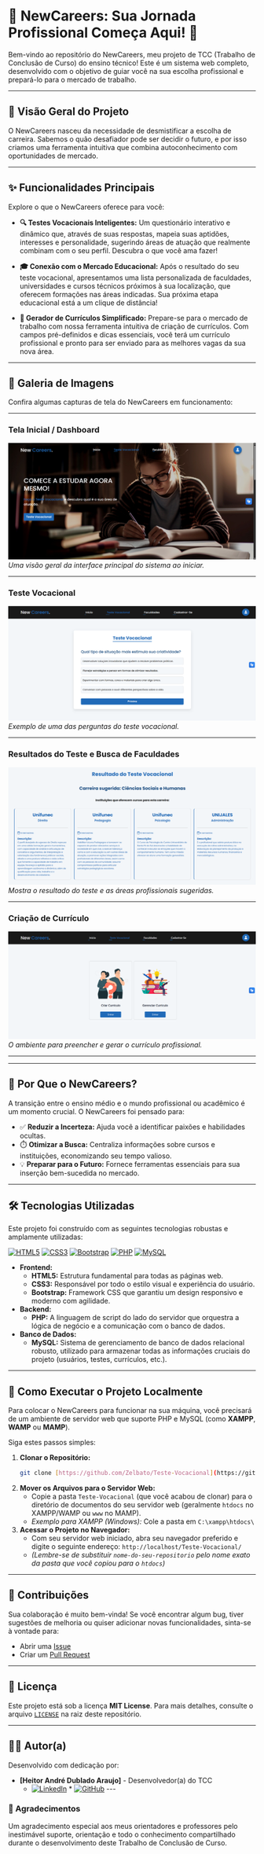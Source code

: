 
# 🌟 NewCareers: Sua Jornada Profissional Começa Aqui! 🚀

Bem-vindo ao repositório do NewCareers, meu projeto de TCC (Trabalho de Conclusão de Curso) do ensino técnico! Este é um sistema web completo, desenvolvido com o objetivo de guiar você na sua escolha profissional e prepará-lo para o mercado de trabalho.

---

## 🎯 Visão Geral do Projeto

O NewCareers nasceu da necessidade de desmistificar a escolha de carreira. Sabemos o quão desafiador pode ser decidir o futuro, e por isso criamos uma ferramenta intuitiva que combina autoconhecimento com oportunidades de mercado.

---

## ✨ Funcionalidades Principais

Explore o que o NewCareers oferece para você:

* **🔍 Testes Vocacionais Inteligentes:**
    Um questionário interativo e dinâmico que, através de suas respostas, mapeia suas aptidões, interesses e personalidade, sugerindo áreas de atuação que realmente combinam com o seu perfil. Descubra o que você ama fazer!

* **🎓 Conexão com o Mercado Educacional:**
    Após o resultado do seu teste vocacional, apresentamos uma lista personalizada de faculdades, universidades e cursos técnicos próximos à sua localização, que oferecem formações nas áreas indicadas. Sua próxima etapa educacional está a um clique de distância!

* **📄 Gerador de Currículos Simplificado:**
    Prepare-se para o mercado de trabalho com nossa ferramenta intuitiva de criação de currículos. Com campos pré-definidos e dicas essenciais, você terá um currículo profissional e pronto para ser enviado para as melhores vagas da sua nova área.

---

## 📸 Galeria de Imagens

Confira algumas capturas de tela do NewCareers em funcionamento:

---

### Tela Inicial / Dashboard

![Tela Inicial](Src/Public/assets/Img/Dashborn/Tela-Inicial.png)
*Uma visão geral da interface principal do sistema ao iniciar.*

---

### Teste Vocacional

![Teste Vocacional](Src/Public/assets/Img/Dashborn/Teste-Vocacional.png)
*Exemplo de uma das perguntas do teste vocacional.*

---

### Resultados do Teste e Busca de Faculdades

![Resultados do Teste](Src/Public/assets/Img/Dashborn/Resultado.png)
*Mostra o resultado do teste e as áreas profissionais sugeridas.*

---

### Criação de Currículo

![Criador de Currículo](Src/Public/assets/Img/Dashborn/Criar-Curriculo.png)
*O ambiente para preencher e gerar o currículo profissional.*

---
---

## 🚀 Por Que o NewCareers?

A transição entre o ensino médio e o mundo profissional ou acadêmico é um momento crucial. O NewCareers foi pensado para:

* ✅ **Reduzir a Incerteza:** Ajuda você a identificar paixões e habilidades ocultas.
* ⏱️ **Otimizar a Busca:** Centraliza informações sobre cursos e instituições, economizando seu tempo valioso.
* 💡 **Preparar para o Futuro:** Fornece ferramentas essenciais para sua inserção bem-sucedida no mercado.

---

## 🛠️ Tecnologias Utilizadas

Este projeto foi construído com as seguintes tecnologias robustas e amplamente utilizadas:

[![HTML5](https://img.shields.io/badge/HTML5-E34F26?style=for-the-badge&logo=html5&logoColor=white)](https://developer.mozilla.org/pt-BR/docs/Web/HTML)
[![CSS3](https://img.shields.io/badge/CSS3-1572B6?style=for-the-badge&logo=css3&logoColor=white)](https://developer.mozilla.org/pt-BR/docs/Web/CSS)
[![Bootstrap](https://img.shields.io/badge/Bootstrap-563D7C?style=for-the-badge&logo=bootstrap&logoColor=white)](https://getbootstrap.com/)
[![PHP](https://img.shields.io/badge/PHP-777BB4?style=for-the-badge&logo=php&logoColor=white)](https://www.php.net/)
[![MySQL](https://img.shields.io/badge/MySQL-4479A1?style=for-the-badge&logo=mysql&logoColor=white)](https://www.mysql.com/)

* **Frontend:**
    * **HTML5:** Estrutura fundamental para todas as páginas web.
    * **CSS3:** Responsável por todo o estilo visual e experiência do usuário.
    * **Bootstrap:** Framework CSS que garantiu um design responsivo e moderno com agilidade.
* **Backend:**
    * **PHP:** A linguagem de script do lado do servidor que orquestra a lógica de negócio e a comunicação com o banco de dados.
* **Banco de Dados:**
    * **MySQL:** Sistema de gerenciamento de banco de dados relacional robusto, utilizado para armazenar todas as informações cruciais do projeto (usuários, testes, currículos, etc.).

---

## 🚀 Como Executar o Projeto Localmente

Para colocar o NewCareers para funcionar na sua máquina, você precisará de um ambiente de servidor web que suporte PHP e MySQL (como **XAMPP**, **WAMP** ou **MAMP**).

Siga estes passos simples:

1.  **Clonar o Repositório:**
    ```bash
    git clone [https://github.com/Zelbato/Teste-Vocacional](https://github.com/Zelbato/Teste-Vocacional)
    ```
2.  **Mover os Arquivos para o Servidor Web:**
    * Copie a pasta `Teste-Vocacional` (que você acabou de clonar) para o diretório de documentos do seu servidor web (geralmente `htdocs` no XAMPP/WAMP ou `www` no MAMP).
    * *Exemplo para XAMPP (Windows):* Cole a pasta em `C:\xampp\htdocs\`
3.  **Acessar o Projeto no Navegador:**
    * Com seu servidor web iniciado, abra seu navegador preferido e digite o seguinte endereço:
        `http://localhost/Teste-Vocacional/`
    * *(Lembre-se de substituir `nome-do-seu-repositorio` pelo nome exato da pasta que você copiou para o `htdocs`)*

---

## 🤝 Contribuições

Sua colaboração é muito bem-vinda! Se você encontrar algum bug, tiver sugestões de melhoria ou quiser adicionar novas funcionalidades, sinta-se à vontade para:

* Abrir uma [Issue](https://github.com/Zelbato/Teste-Vocacional/issues)
* Criar um [Pull Request]([https://github.com/Zelbato/Teste-Vocacional/pulls)

---

## 📄 Licença

Este projeto está sob a licença **MIT License**. Para mais detalhes, consulte o arquivo [`LICENSE`](LICENSE) na raiz deste repositório.

---

## 🧑‍💻 Autor(a)

Desenvolvido com dedicação por:

* **[Heitor André Dublado Araujo]** - Desenvolvedor(a) do TCC
    *   [![LinkedIn](https://img.shields.io/badge/LinkedIn-0077B5?style=for-the-badge&logo=linkedin&logoColor=white)](https://www.linkedin.com/in/heitor-zelbato-9693a92a0?utm_source=share&utm_campaign=share_via&utm_content=profile&utm_medium=android_app) * [![GitHub](https://img.shields.io/badge/GitHub-100000?style=for-the-badge&logo=github&logoColor=white)](https://github.com/Zelbato) ---

### 🙏 Agradecimentos

Um agradecimento especial aos meus orientadores e professores pelo inestimável suporte, orientação e todo o conhecimento compartilhado durante o desenvolvimento deste Trabalho de Conclusão de Curso.
